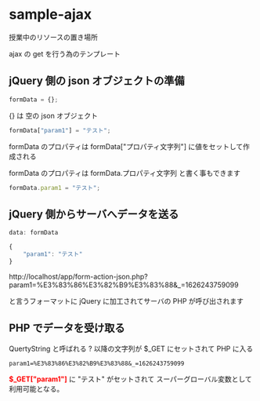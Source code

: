 # sample-ajax
授業中のリソースの置き場所

ajax の get を行う為のテンプレート
## jQuery 側の json オブジェクトの準備
```javascript
formData = {};
```
{} は 空の json オブジェクト
```javascript
formData["param1"] = "テスト";
```
formData のプロパティは formData["プロパティ文字列"] に値をセットして作成される

formData のプロパティは formData.プロパティ文字列 と書く事もできます
```javascript
formData.param1 = "テスト";
```
## jQuery 側からサーバへデータを送る
```javascript
data: formData
```
```javascript
{
	"param1": "テスト"
}
```
http://localhost/app/form-action-json.php?param1=%E3%83%86%E3%82%B9%E3%83%88&_=1626243759099

と言うフォーマットに jQuery に加工されてサーバの PHP が呼び出されます
## PHP でデータを受け取る
QuertyString と呼ばれる ? 以降の文字列が $_GET にセットされて PHP に入る
```
param1=%E3%83%86%E3%82%B9%E3%83%88&_=1626243759099
```
<strong style="color:#f00;">$_GET["param1"]</strong> に "テスト" がセットされて スーパーグローバル変数として利用可能となる。


